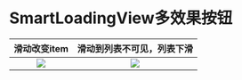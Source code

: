 # SmartLoadingView多效果按钮


|滑动改变item|滑动到列表不可见，列表下滑|
|:---:|:---:|
|![]("https://github.com/lihangleo2/SmartLoadingView/blob/master/gif/login_normal.gif")|![]("https://github.com/lihangleo2/SmartLoadingView/blob/master/gif/follow.gif")|
